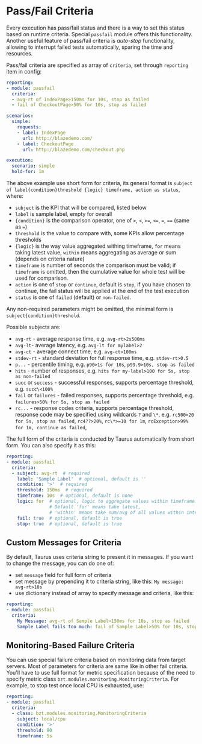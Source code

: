 # Pass/Fail Criteria

Every execution has pass/fail status and there is a way to set this status based on runtime criteria.
Special `passfail` module offers this functionality. Another useful feature of pass/fail criteria
is _auto-stop_ functionality, allowing to interrupt failed tests automatically, sparing the time and
resources.

Pass/fail criteria are specified as array of `criteria`, set through `reporting` item in config:
```yaml
reporting:
- module: passfail
  criteria:
  - avg-rt of IndexPage>150ms for 10s, stop as failed
  - fail of CheckoutPage>50% for 10s, stop as failed

scenarios:
  simple:
    requests:
    - label: IndexPage
      url: http://blazedemo.com/
    - label: CheckoutPage
      url: http://blazedemo.com/checkout.php

execution:
  scenario: simple
  hold-for: 1m
```

The above example use short form for criteria, its general format is
`subject of label{condition}threshold {logic} timeframe, action as status`, where:

  - `subject` is the KPI that will be compared, listed below
  - `label` is sample label, empty for overall
  - `{condition}` is the comparison operator, one of `>`, `<`, `>=`, `<=`, `=`, `==` (same as `=`)
  - `threshold` is the value to compare with, some KPIs allow percentage thresholds
  - `{logic}` is the way value aggregated withing timeframe, `for` means taking latest value, `within` means aggregating as average or sum (depends on criteria nature)
  - `timeframe` is number of seconds the comparison must be valid; if `timeframe` is omitted, then the cumulative value for whole test will be used for comparison.
  - `action` is one of `stop` or `continue`, default is `stop`, if you have chosen to continue, the fail status will be applied at the end of the test execution
  - `status` is one of `failed` (default) or `non-failed`.

Any non-required parameters might be omitted, the minimal form is `subject{condition}threshold`. 

Possible subjects are:
 - `avg-rt` - average response time, e.g. `avg-rt>2s500ms`
 - `avg-lt`- average latency, e.g. `avg-lt for mylabel>2`
 - `avg-ct` - average connect time, e.g. `avg-ct>100ms`
 - `stdev-rt` - standard deviation for full response time, e.g. `stdev-rt>0.5`
 - `p...` - percentile timing, e.g. `p90>1s for 10s`, `p99.9>10s, stop as failed`
 - `hits` - number of responses, e.g. `hits for my-label>100 for 5s, stop as non-failed`
 - `succ` or `success` - successful responses, supports percentage threshold, e.g. `succ\<100%` 
 - `fail` or `failures` - failed responses, supports percentage threshold, e.g. `failures>50% for 5s, stop as failed`
 - `rc...` - response codes criteria, supports percentage threshold, response code may be specified using wildcards `?` and `\*`, e.g. `rc500>20 for 5s, stop as failed`, `rc4??>20%`, `rc\*>=10 for 1m`, `rcException>99% for 1m, continue as failed`, 


The full form of the criteria is conducted by Taurus automatically from short form. You can also
specify it as this:

```yaml
reporting:
- module: passfail
  criteria:
  - subject: avg-rt  # required
    label: 'Sample Label'  # optional, default is ''
    condition: '>'  # required
    threshold: 150ms  # required
    timeframe: 10s  # optional, default is none
    logic: for  # optional, logic to aggregate values within timeframe. 
                # Default 'for' means take latest, 
                # 'within' means take sum/avg of all values within interval
    fail: true  # optional, default is true
    stop: true  # optional, default is true
```

## Custom Messages for Criteria

By default, Taurus uses criteria string to present it in messages. If you want
to change the message, you can do one of:
 - set `message` field for full form of criteria
 - set message by prepending it to criteria string, like this: `My message: avg-rt>10s`
 - use dictionary instead of array to specify message and criteria, like this:
 
```yaml
reporting:
- module: passfail
  criteria:
    My Message: avg-rt of Sample Label>150ms for 10s, stop as failed
    Sample Label fails too much: fail of Sample Label>50% for 10s, stop as failed
```

## Monitoring-Based Failure Criteria 

You can use special failure criteria based on monitoring data from target servers. Most of
parameters for criteria are same like in other fail criteria. You'll have to use full format
for metric specification because of the need to specify metric class `bzt.modules.monitoring.MonitoringCriteria`.
For example, to stop test once local CPU is exhausted, use:

```yaml
reporting:
- module: passfail
  criteria:
  - class: bzt.modules.monitoring.MonitoringCriteria
    subject: local/cpu
    condition: '>'
    threshold: 90
    timeframe: 5s
```
